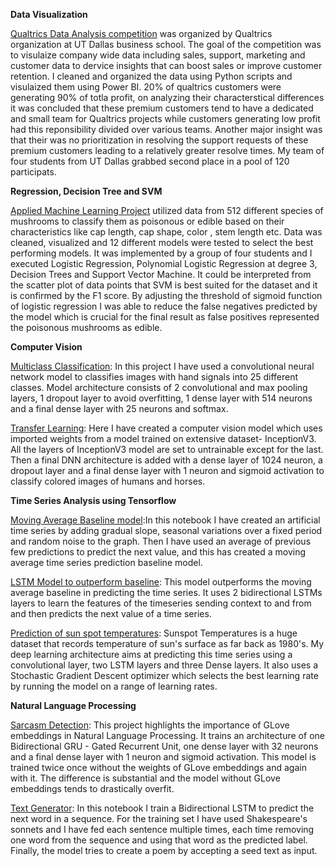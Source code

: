 **Data Visualization**

[Qualtrics Data Analysis competition](https://github.com/roshan151/Qualtrics-competition/blob/main/Qualtrics_2nd_Prize.pptm) was organized by Qualtrics organization at UT Dallas business school. The goal of the competition was to visulaize company wide data including sales, support, marketing and customer data to dervice insights that can boost sales or improve customer retention. I cleaned and organized the data using Python scripts and visulaized them using Power BI. 20% of qualtrics customers were generating 90% of totla profit, on analyzing their characterstical differences it was concluded that these premium customers tend to have a dedicated and small team for Qualtrics projects while customers generating low profit had this reponsibility divided over various teams. Another major insight was that their was no prioritization in resolving the support requests of these premium customers leading to a relatively greater resolve times. My team of four students from UT Dallas grabbed second place in a pool of 120 participats. 

**Regression, Decision Tree and SVM**

[Applied Machine Learning Project](https://github.com/roshan151/roshan151/blob/main/AML_Project%20Code.ipynb) utilized data from 512 different species of mushrooms to classify them as poisonous or edible based on their characteristics like cap length, cap shape, color , stem length etc. Data was cleaned, visualized and 12 different models were tested to select the best performing models. It was implemented by a group of four students and I executed Logistic Regression, Polynomial Logistic Regression at degree 3, Decision Trees and Support Vector Machine. It could be interpreted from the scatter plot of data points that SVM is best suited for the dataset and it is confirmed by the F1 score. By adjusting the threshold of sigmoid function of logistic regression I was able to reduce the false negatives predicted by the model which is crucial for the final result as false positives represented the poisonous mushrooms as edible.   

**Computer Vision**

[Multiclass Classification](https://github.com/roshan151/roshan151/blob/main/Multiclass_classification_for_Computer_Vision.ipynb): In this project I have used a convolutional neural network model to classifies images with hand signals into 25 different classes. Model architecture consists of 2 convolutional and max pooling layers, 1 dropout layer to avoid overfitting, 1 dense layer with 514 neurons and a final dense layer with 25 neurons and softmax. 

[Transfer Learning](https://github.com/roshan151/roshan151/blob/main/Transfer_Learning_for_Computer_Vision.ipynb): Here I have created  a computer vision model which uses imported weights from a model trained on extensive dataset- InceptionV3. All the layers of InceptionV3 model are set to untrainable except for the last. Then a final DNN architecture is added with a dense layer of 1024 neuron, a dropout layer and a final dense layer with 1 neuron and sigmoid activation to classify colored images of humans and horses.

**Time Series Analysis using Tensorflow**

[Moving Average Baseline model](https://github.com/roshan151/roshan151/blob/main/Time_series_creating_data.ipynb):In this notebook I have created an artificial time series by adding gradual slope, seasonal variations over a fixed period and random noise to the graph. Then I have used an average of previous few predictions to predict the next value, and this has created a moving average time series prediction baseline model. 

[LSTM Model to outperform baseline](https://github.com/roshan151/roshan151/blob/main/LSTM_to_predict_Time_Series.ipynb): This model outperforms the moving average baseline in predicting the time series. It uses 2 bidirectional LSTMs layers to learn the features of the timeseries sending context to and from and then predicts the next value of a time series.

[Prediction of sun spot temperatures](https://github.com/roshan151/roshan151/blob/main/Sunspots_Time_Series_Prediction.ipynb): Sunspot Temperatures is a huge dataset that records temperature of sun's surface as far back as 1980's. My deep learning architecture aims at predicting this time series using a convolutional layer, two LSTM layers and three Dense layers. It also uses a Stochastic Gradient Descent optimizer which selects the best learning rate by running the model on a range of learning rates. 

**Natural Language Processing**

[Sarcasm Detection](https://github.com/roshan151/roshan151/blob/main/NLP%20Sarcasm%20detection.ipynb): This project highlights the importance of GLove embeddings in Natural Language Processing. It trains an architecture of one Bidirectional GRU - Gated Recurrent Unit, one dense layer with 32 neurons and a final dense layer with 1 neuron and sigmoid activation. This model is trained twice once without the weights of GLove embeddings and again with it. The difference is substantial and the model without GLove embeddings tends to drastically overfit. 

[Text Generator](https://github.com/roshan151/roshan151/blob/main/Text_Generator_NLP.ipynb): In this notebook I train a Bidirectional LSTM to predict the next word in a sequence. For the training set I have used Shakespeare's sonnets and I have fed each sentence multiple times, each time removing one word from the sequence and using that word as the predicted label. Finally, the model tries to create a poem by accepting a seed text as input. 





